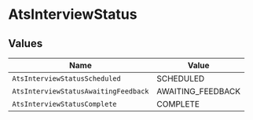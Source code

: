 # AtsInterviewStatus


## Values

| Name                                 | Value                                |
| ------------------------------------ | ------------------------------------ |
| `AtsInterviewStatusScheduled`        | SCHEDULED                            |
| `AtsInterviewStatusAwaitingFeedback` | AWAITING_FEEDBACK                    |
| `AtsInterviewStatusComplete`         | COMPLETE                             |